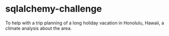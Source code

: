 # sqlalchemy-challenge
To help with a trip planning of a long holiday vacation in Honolulu, Hawaii, a climate analysis about the area.
